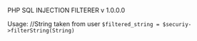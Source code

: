 PHP SQL INJECTION FILTERER v 1.0.0.0

Usage:
//String taken from user
`$filtered_string = $securiy->filterString(String)`




